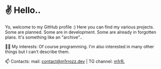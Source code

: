 # ✌️ Hello.. 

Yo, welcome to my GitHub profile :)
Here you can find my various projects. Some are planned. Some are in development. Some are already in forgotten plans. It's something like an "archive".. 

🥷🏻 My interests: Of course programming. I'm also interested in many other things but I can't describe them.

📫 Contacts: mail: contact@m1rrozz.dev | TG channel: [m1rR.](https://t.me/f1rrozz)
